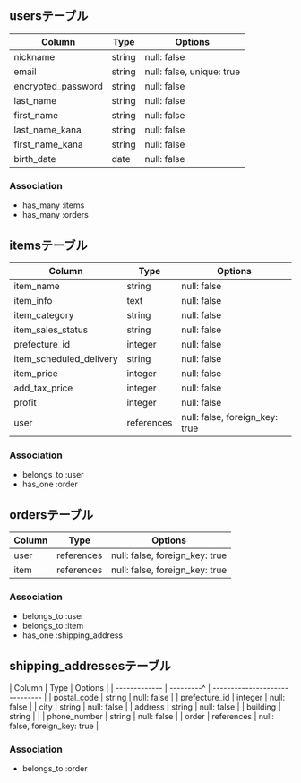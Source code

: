 ## usersテーブル
| Column                | Type     | Options                   |
| --------------------- | -------- | ------------------------- |
| nickname              | string   | null: false               |
| email                 | string   | null: false, unique: true |
| encrypted_password    | string   | null: false               |
| last_name             | string   | null: false               |
| first_name            | string   | null: false               |
| last_name_kana        | string   | null: false               |
| first_name_kana       | string   | null: false               |
| birth_date            | date     | null: false               |

### Association
- has_many :items
- has_many :orders


## itemsテーブル
| Column                  | Type       | Options                        |
| ----------------------- | ---------- | ------------------------------ |
| item_name               | string     | null: false                    |
| item_info               | text       | null: false                    |
| item_category           | string     | null: false                    |
| item_sales_status       | string     | null: false                    |
| prefecture_id           | integer    | null: false                    |
| item_scheduled_delivery | string     | null: false                    |
| item_price              | integer    | null: false                    |
| add_tax_price           | integer    | null: false                    |
| profit                  | integer    | null: false                    |
| user                    | references | null: false, foreign_key: true |

### Association
- belongs_to :user
- has_one :order


## ordersテーブル
| Column       | Type       | Options                        |
| ------------ | ---------- | ------------------------------ |
| user         | references | null: false, foreign_key: true |
| item         | references | null: false, foreign_key: true |

### Association
- belongs_to :user
- belongs_to :item
- has_one :shipping_address


## shipping_addressesテーブル
| Column        | Type       | Options                        |
| ------------- | ---------^ | ------------------------------ |
| postal_code   | string     | null: false                    |
| prefecture_id | integer    | null: false                    |
| city          | string     | null: false                    |
| address       | string     | null: false                    |
| building      | string     |                                |
| phone_number  | string     | null: false                    |
| order         | references | null: false, foreign_key: true |


### Association
- belongs_to :order
